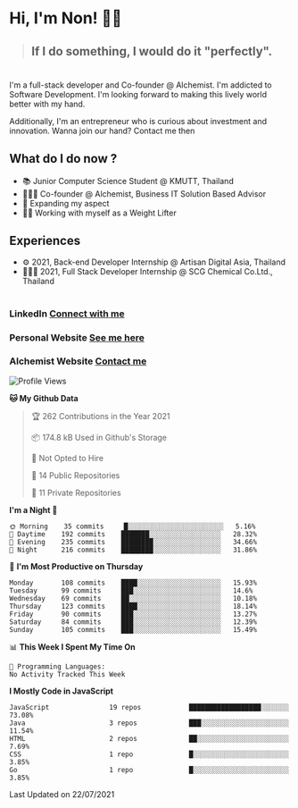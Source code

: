 # Hi, I'm Non! 🖐🏻

> ## If I do something, I would do it "perfectly".

#

I'm a full-stack developer and Co-founder @ Alchemist. I'm addicted to Software Development. I'm looking forward to making this lively world better with my hand.

Additionally, I'm an entrepreneur who is curious about investment and innovation. Wanna join our hand? Contact me then

## What do I do now ?

- 📚 Junior Computer Science Student @ KMUTT, Thailand
- 🧑🏻‍💻 Co-founder @ Alchemist, Business IT Solution Based Advisor
- 🌈 Expanding my aspect
- 🏋🏻 Working with myself as a Weight Lifter

## Experiences

- ⚙️ 2021, Back-end Developer Internship @ Artisan Digital Asia, Thailand
- 🧑🏻‍💻 2021, Full Stack Developer Internship @ SCG Chemical Co.Ltd., Thailand

#

### LinkedIn [Connect with me](https://www.linkedin.com/in/non-nontra/)

### Personal Website [See me here](https://nonnontra.com/)

### Alchemist Website [Contact me](https://alchemist-softwarehouse.co/)

<!--START_SECTION:waka-->
![Profile Views](http://img.shields.io/badge/Profile%20Views-0-blue)

**🐱 My Github Data** 

> 🏆 262 Contributions in the Year 2021
 > 
> 📦 174.8 kB Used in Github's Storage 
 > 
> 🚫 Not Opted to Hire
 > 
> 📜 14 Public Repositories 
 > 
> 🔑 11 Private Repositories  
 > 
**I'm a Night 🦉** 

```text
🌞 Morning    35 commits     █░░░░░░░░░░░░░░░░░░░░░░░░   5.16% 
🌆 Daytime    192 commits    ███████░░░░░░░░░░░░░░░░░░   28.32% 
🌃 Evening    235 commits    ████████░░░░░░░░░░░░░░░░░   34.66% 
🌙 Night      216 commits    ████████░░░░░░░░░░░░░░░░░   31.86%

```
📅 **I'm Most Productive on Thursday** 

```text
Monday       108 commits    ████░░░░░░░░░░░░░░░░░░░░░   15.93% 
Tuesday      99 commits     ███░░░░░░░░░░░░░░░░░░░░░░   14.6% 
Wednesday    69 commits     ██░░░░░░░░░░░░░░░░░░░░░░░   10.18% 
Thursday     123 commits    ████░░░░░░░░░░░░░░░░░░░░░   18.14% 
Friday       90 commits     ███░░░░░░░░░░░░░░░░░░░░░░   13.27% 
Saturday     84 commits     ███░░░░░░░░░░░░░░░░░░░░░░   12.39% 
Sunday       105 commits    ███░░░░░░░░░░░░░░░░░░░░░░   15.49%

```


📊 **This Week I Spent My Time On** 

```text
💬 Programming Languages: 
No Activity Tracked This Week

```

**I Mostly Code in JavaScript** 

```text
JavaScript               19 repos            ██████████████████░░░░░░░   73.08% 
Java                     3 repos             ███░░░░░░░░░░░░░░░░░░░░░░   11.54% 
HTML                     2 repos             ██░░░░░░░░░░░░░░░░░░░░░░░   7.69% 
CSS                      1 repo              █░░░░░░░░░░░░░░░░░░░░░░░░   3.85% 
Go                       1 repo              █░░░░░░░░░░░░░░░░░░░░░░░░   3.85%

```



 Last Updated on 22/07/2021
<!--END_SECTION:waka-->
